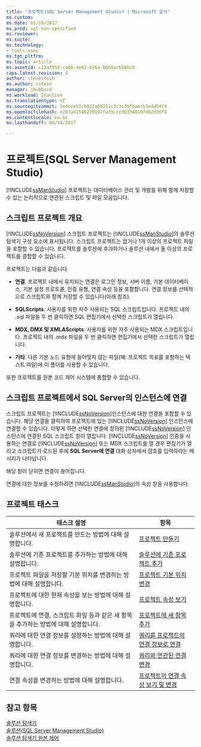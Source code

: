 ```yaml
---
title: "프로젝트(SQL Server Management Studio) | Microsoft 문서"
ms.custom: 
ms.date: 01/19/2017
ms.prod: sql-non-specified
ms.reviewer: 
ms.suite: 
ms.technology:
- tools-ssms
ms.tgt_pltfrm: 
ms.topic: article
ms.assetid: c13af859-ca66-4e43-b76a-0650ac6566c0
caps.latest.revision: 4
author: stevestein
ms.author: sstein
manager: jhubbard
ms.workload: Inactive
ms.translationtype: HT
ms.sourcegitcommit: 2edcce51c6822a89151c3c3c76fbaacb5edd54f4
ms.openlocfilehash: e207a41546270197fa35cccd63348107db2d30f4
ms.contentlocale: ko-kr
ms.lasthandoff: 08/18/2017

---
```

# <a name="projects-sql-server-management-studio"></a>프로젝트(SQL Server Management Studio)
[!INCLUDE[ssManStudio](../../includes/ssmanstudio_md.md)] 프로젝트는 데이터베이스 관리 및 개발을 위해 함께 저장할 수 있는 논리적으로 연관된 스크립트 및 파일 모음입니다.  
  
## <a name="script-project-overview"></a>스크립트 프로젝트 개요  
[!INCLUDE[ssNoVersion](../../includes/ssnoversion_md.md)] 스크립트 프로젝트는 [!INCLUDE[ssManStudio](../../includes/ssmanstudio_md.md)]의 솔루션 탐색기 구성 요소에 표시됩니다. 스크립트 프로젝트는 없거나 1개 이상의 프로젝트 파일을 포함할 수 있습니다. 프로젝트를 솔루션에 추가하거나 솔루션 내에서 둘 이상의 프로젝트를 결합할 수 있습니다.  
  
프로젝트는 다음과 같습니다.  
  
-   **연결**. 프로젝트 내에서 유지되는 연결은 로그인 정보, 서버 이름, 기본 데이터베이스, 기본 설정 프로토콜, 인증 유형, 연결 속성 등을 포함합니다. 연결 정보를 선택적으로 스크립트와 함께 저장할 수 있습니다(아래 참조).  
  
-   **SQLScripts**. 사용자를 위한 자주 사용되는 SQL 스크립트입니다. 프로젝트 내의 .sql 파일을 두 번 클릭하면 SQL 편집기에서 선택한 스크립트가 열립니다.  
  
-   **MDX, DMX 및 XMLAScripts**. 사용자를 위한 자주 사용되는 MDX 스크립트입니다. 프로젝트 내의 .mdx 파일을 두 번 클릭하면 편집기에서 선택한 스크립트가 열립니다.  
  
-   **기타**. 다른 기본 노드 유형에 들어맞지 않는 파일(예: 프로젝트 목표를 포함하는 텍스트 파일)에 이 폴더를 사용할 수 있습니다.  
  
또한 프로젝트를 원본 코드 제어 시스템에 통합할 수 있습니다.  
  
## <a name="connecting-to-an-instance-of-sql-server-from-a-script-project"></a>스크립트 프로젝트에서 SQL Server의 인스턴스에 연결  
스크립트 프로젝트는 [!INCLUDE[ssNoVersion](../../includes/ssnoversion_md.md)]인스턴스에 대한 연결을 포함할 수 있습니다. 해당 연결을 클릭하여 프로젝트에 있는 [!INCLUDE[ssNoVersion](../../includes/ssnoversion_md.md)] 인스턴스에 연결할 수 있습니다. 이렇게 하면 선택한 연결에 정의된 [!INCLUDE[ssNoVersion](../../includes/ssnoversion_md.md)] 인스턴스에 연결된 SQL 스크립트 창이 열립니다. [!INCLUDE[ssNoVersion](../../includes/ssnoversion_md.md)] 인증을 사용하는 연결로 [!INCLUDE[ssNoVersion](../../includes/ssnoversion_md.md)] 또는 MDX 스크립트를 열 경우 편집기가 열리고 스크립트가 로드된 후에 **SQL Server에 연결** 대화 상자에서 암호를 입력하라는 메시지가 나타납니다.  
  
해당 창이 닫히면 연결이 끊어집니다.  
  
연결에 대한 정보를 수정하려면 [!INCLUDE[ssManStudio](../../includes/ssmanstudio_md.md)]의 속성 창을 사용합니다.  
  
## <a name="project-tasks"></a>프로젝트 태스크  
  
|태스크 설명|항목|  
|--------------------|---------|  
|솔루션에서 새 프로젝트를 만드는 방법에 대해 설명합니다.|[프로젝트 만들기](../../ssms/solution/create-a-project.md)|  
|솔루션에 기존 프로젝트를 추가하는 방법에 대해 설명합니다.|[솔루션에 기존 프로젝트 추가](../../ssms/solution/add-an-existing-project-to-a-solution.md)|  
|프로젝트 파일을 저장할 기본 위치를 변경하는 방법에 대해 설명합니다.|[프로젝트 기본 위치 변경](../../ssms/solution/change-the-default-location-for-projects.md)|  
|프로젝트에 대한 현재 속성을 보는 방법에 대해 설명합니다.|[프로젝트 속성 보기](../../ssms/solution/view-project-properties.md)|  
|프로젝트에 연결, 스크립트 파일 등과 같은 새 항목을 추가하는 방법에 대해 설명합니다.|[프로젝트에 새 항목 추가](../../ssms/solution/add-new-items-to-a-project.md)|  
|쿼리에 대한 연결 정보를 설정하는 방법에 대해 설명합니다.|[쿼리를 프로젝트의 연결 정보로 연결](../../ssms/solution/associate-a-query-with-a-connection-in-a-project.md)|  
|쿼리에 대한 연결 정보를 변경하는 방법에 대해 설명합니다.|[쿼리와 연관된 연결 변경](../../ssms/solution/change-the-connection-associated-with-a-query.md)|  
|연결 속성을 변경하는 방법에 대해 설명합니다.|[프로젝트의 연결 속성 보기 및 변경](../../ssms/solution/view-or-change-the-properties-of-a-connection-in-a-project.md)|  
  
## <a name="see-also"></a>참고 항목  
[솔루션 탐색기](../../ssms/solution/solution-explorer.md)  
[솔루션&#40;SQL Server Management Studio&#41;](../../ssms/solution/solutions-sql-server-management-studio.md)  
[솔루션 탐색기 원본 제어](https://msdn.microsoft.com/en-us/library/ms173879.aspx)  
  

